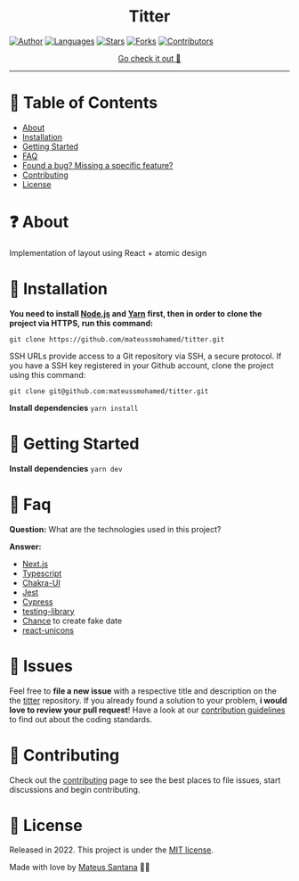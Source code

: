 <h1 align='center'>Titter</h1>

[![Author](https://img.shields.io/badge/author-mateussmohamed-EDF2F7?style=flat-square)](https://github.com/mateussmohamed)
[![Languages](https://img.shields.io/github/languages/count/mateussmohamed/veek?color=%23EDF2F7&style=flat-square)](#)
[![Stars](https://img.shields.io/github/stars/mateussmohamed/veek?color=EDF2F7&style=flat-square)](https://github.com/mateussmohamed/veek/stargazers)
[![Forks](https://img.shields.io/github/forks/mateussmohamed/veek?color=%23EDF2F7&style=flat-square)](https://github.com/mateussmohamed/veek/network/members)
[![Contributors](https://img.shields.io/github/contributors/mateussmohamed/veek?color=EDF2F7&style=flat-square)](https://github.com/mateussmohamed/veek/graphs/contributors)

<p align="center">
   <a href="https://tittter.vercel.app">Go check it out 🎉</a>
</p>

---

# :pushpin: Table of Contents

- [About](#question-about)
- [Installation](#construction_worker-installation)
- [Getting Started](#runner-getting-started)
- [FAQ](#postbox-faq)
- [Found a bug? Missing a specific feature?](#bug-issues)
- [Contributing](#tada-contributing)
- [License](#closed_book-license)

# :question: About

Implementation of layout using React + atomic design

# :construction_worker: Installation

**You need to install [Node.js](https://nodejs.org/en/download/) and [Yarn](https://yarnpkg.com/) first, then in order to clone the project via HTTPS, run this command:**

`git clone https://github.com/mateussmohamed/titter.git`

SSH URLs provide access to a Git repository via SSH, a secure protocol. If you have a SSH key registered in your Github account, clone the project using this command:

`git clone git@github.com:mateussmohamed/titter.git`

**Install dependencies**
`yarn install`

# :runner: Getting Started

**Install dependencies**
`yarn dev`

# :postbox: Faq

**Question:** What are the technologies used in this project?

**Answer:**

- [Next.js](https://nextjs.org)
- [Typescript](https://www.typescriptlang.org)
- [Chakra-UI](https://chakra-ui.com)
- [Jest](https://jestjs.io)
- [Cypress](https://www.cypress.io)
- [testing-library](https://testing-library.com)
- [Chance](https://chancejs.com) to create fake date
- [react-unicons](https://github.com/Iconscout/react-unicons)

# :bug: Issues

Feel free to **file a new issue** with a respective title and description on the the [titter](https://github.com/mateussmohamed/titter/issues) repository. If you already found a solution to your problem, **i would love to review your pull request**! Have a look at our [contribution guidelines](https://github.com/mateussmohamed/titter/blob/master/.github/contributing.md) to find out about the coding standards.

# :tada: Contributing

Check out the [contributing](https://github.com/mateussmohamed/titter/blob/master/.github/contributing.md) page to see the best places to file issues, start discussions and begin contributing.

# :closed_book: License

Released in 2022.
This project is under the [MIT license](https://github.com/mateussmohamed/titter/blob/master/LICENSE).

Made with love by [Mateus Santana](https://github.com/mateussmohamed) 🖤🚀
